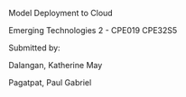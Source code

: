 Model Deployment to Cloud

Emerging Technologies 2 - CPE019 CPE32S5

Submitted by:

Dalangan, Katherine May

Pagatpat, Paul Gabriel
